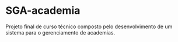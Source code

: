 # SGA-academia
 Projeto final de curso técnico composto pelo desenvolvimento de um sistema para o gerenciamento de academias.
